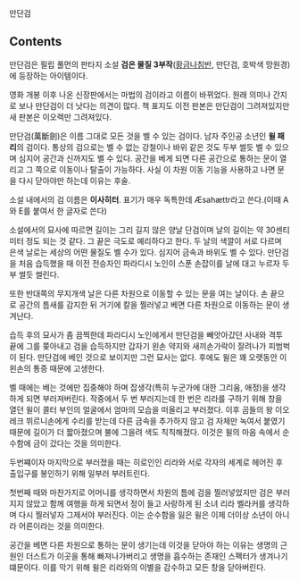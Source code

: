 만단검

## Contents

    

만단검은 필립 풀먼의 판타지 소설 **검은 물질 3부작**([황금나침반](%ED%99%A9%EA%B8%88%20%EB%82%98%EC%B9%A8%EB%B0%98.md), 만단검, 호박색 망원경)에
등장하는 아이템이다.  

영화 개봉 이후 나온 신장판에서는 마법의 검이라고 이름이 바뀌었다. 원래 의미나 간지로 보나 만단검이 더 낫다는 의견이 많다. 책 표지도
이전 판본은 만단검이 그려져있지만 새 판본은 이오렉만 그려져있다.

만단검(萬斷劍)은 이름 그대로 모든 것을 벨 수 있는 검이다. 남자 주인공 소년인 **윌 패리**의 검이다. 통상의 검으로는 벨 수 없는
강철이나 바위 같은 것도 두부 썰듯 벨 수 있으며 심지어 공간과 신까지도 벨 수 있다. 공간을 베게 되면 다른 공간으로 통하는 문이 열리고
그 쪽으로 이동이나 탈출이 가능하다. 사실 이 차원 이동 기능을 사용하고 나면 문을 다시 닫아야만 하는데 이유는 후술.  

소설 내에서의 검 이름은 **이사히터**. 표기가 매우 독특한데 Æsahættr라고 쓴다.(이때 A와 E를 붙여서 한 글자로 쓴다)

소설에서의 묘사에 따르면 길이는 그리 길지 않은 양날 단검이며 날의 길이는 약 30센티미터 정도 되는 것 같다. 그 끝은 극도로 예리하다고
한다. 두 날의 색깔이 서로 다르며 은색 날로는 세상의 어떤 물질도 벨 수가 있다. 심지어 금속과 바위도 벨 수 있다. 만단검을 처음
습득했을 때 이전 전승자인 파라디시 노인이 스푼 손잡이를 날에 대고 누르자 두부 썰듯 썰린다.  

또한 반대쪽의 무지개색 날은 다른 차원으로 이동할 수 있는 문을 여는 날이다. 손 끝으로 공간의 틈새를 감지한 뒤 거기에 칼을 찔러넣고 베면
다른 차원으로 이동하는 문이 생겨난다.

습득 후의 묘사가 좀 끔찍한데 파라디시 노인에게서 만단검을 빼앗아갔던 사내와 격투 끝에 그를 쫒아내고 검을 습득하지만 갑자기 왼손 약지와
새끼손가락이 잘려나가 피범벅이 된다. 만단검에 베인 것으로 보이지만 그런 묘사는 없다. 후에도 윌은 꽤 오랫동안 이 왼손의 통증 때문에
고생한다.

벨 때에는 베는 것에만 집중해야 하며 잡생각(특히 누군가에 대한 그리움, 애정)을 생각하게 되면 부러져버린다. 작중에서 두 번 부러지는데 한
번은 리라를 구하기 위해 창을 열던 윌이 콜터 부인의 얼굴에서 엄마의 모습을 떠올리고 부러졌다. 이후 곰들의 왕 이오레크 뷔르니손에게 수리를
받는데 다른 금속을 추가하지 않고 검 자체만 녹여서 붙였기 때문에 길이가 더 짧아졌으며 불에 그을려 색도 칙칙해졌다. 이것은 윌의 마음
속에서 순수함에 금이 갔다는 것을 의미한다.

두번쨰이자 마지막으로 부러졌을 때는 히로인인 리라와 서로 각자의 세계로 헤어진 후 출입구를 봉인하기 위해 일부러 부러트린다.

첫번째 때와 마찬가지로 어머니를 생각하면서 차원의 틈에 검을 찔러넣었지만 검은 부러지지 않았고 함께 여행을 하게 되면서 정이 들고 사랑하게
된 소녀 리라 벨라커를 생각하며 다시 찔러넣자 그제서야 부러진다. 이는 순수함을 잃은 윌은 이제 더이상 소년이 아니라 어른이라는 것을
의미한다.

공간을 베면 다른 차원으로 통하는 문이 생기는데 이것을 닫아야 하는 이유는 생명의 근원인 더스트가 이곳을 통해 빠져나가버리고 생명을 흡수하는
존재인 스펙터가 생겨나기 떄문이다. 이를 막기 위해 윌은 리라와의 이별을 감수하고 모든 창을 닫아버린다.

